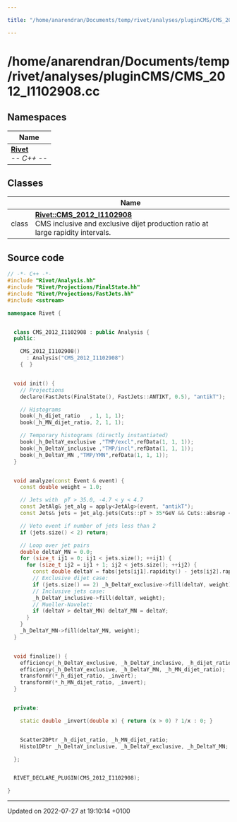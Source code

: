 ```yaml
---

title: "/home/anarendran/Documents/temp/rivet/analyses/pluginCMS/CMS_2012_I1102908.cc"

---
```


# /home/anarendran/Documents/temp/rivet/analyses/pluginCMS/CMS_2012_I1102908.cc



## Namespaces

| Name           |
| -------------- |
| **[Rivet](http://example.org/namespaces/namespacerivet/)** <br>-*- C++ -*-  |

## Classes

|                | Name           |
| -------------- | -------------- |
| class | **[Rivet::CMS_2012_I1102908](http://example.org/classes/classrivet_1_1cms__2012__i1102908/)** <br>CMS inclusive and exclusive dijet production ratio at large rapidity intervals.  |




## Source code

```cpp
// -*- C++ -*-
#include "Rivet/Analysis.hh"
#include "Rivet/Projections/FinalState.hh"
#include "Rivet/Projections/FastJets.hh"
#include <sstream>

namespace Rivet {


  class CMS_2012_I1102908 : public Analysis {
  public:

    CMS_2012_I1102908()
      : Analysis("CMS_2012_I1102908")
    {  }


  void init() {
    // Projections
    declare(FastJets(FinalState(), FastJets::ANTIKT, 0.5), "antikT");

    // Histograms
    book(_h_dijet_ratio   , 1, 1, 1);
    book(_h_MN_dijet_ratio, 2, 1, 1);

    // Temporary histograms (directly instantiated)
    book(_h_DeltaY_exclusive ,"TMP/excl",refData(1, 1, 1));
    book(_h_DeltaY_inclusive ,"TMP/incl",refData(1, 1, 1));
    book(_h_DeltaY_MN ,"TMP/YMN",refData(1, 1, 1));
  }


  void analyze(const Event & event) {
    const double weight = 1.0;

    // Jets with  pT > 35.0, -4.7 < y < 4.7
    const JetAlg& jet_alg = apply<JetAlg>(event, "antikT");
    const Jets& jets = jet_alg.jets(Cuts::pT > 35*GeV && Cuts::absrap < 4.7);

    // Veto event if number of jets less than 2
    if (jets.size() < 2) return;

    // Loop over jet pairs
    double deltaY_MN = 0.0;
    for (size_t ij1 = 0; ij1 < jets.size(); ++ij1) {
      for (size_t ij2 = ij1 + 1; ij2 < jets.size(); ++ij2) {
        const double deltaY = fabs(jets[ij1].rapidity() - jets[ij2].rapidity());
        // Exclusive dijet case:
        if (jets.size() == 2) _h_DeltaY_exclusive->fill(deltaY, weight);
        // Inclusive jets case:
        _h_DeltaY_inclusive->fill(deltaY, weight);
        // Mueller-Navelet:
        if (deltaY > deltaY_MN) deltaY_MN = deltaY;
      }
    }
    _h_DeltaY_MN->fill(deltaY_MN, weight);
  }


  void finalize() {
    efficiency(_h_DeltaY_exclusive, _h_DeltaY_inclusive, _h_dijet_ratio);
    efficiency(_h_DeltaY_exclusive, _h_DeltaY_MN, _h_MN_dijet_ratio);
    transformY(*_h_dijet_ratio, _invert);
    transformY(*_h_MN_dijet_ratio, _invert);
  }


  private:

    static double _invert(double x) { return (x > 0) ? 1/x : 0; }


    Scatter2DPtr _h_dijet_ratio, _h_MN_dijet_ratio;
    Histo1DPtr _h_DeltaY_inclusive, _h_DeltaY_exclusive, _h_DeltaY_MN;

  };


  RIVET_DECLARE_PLUGIN(CMS_2012_I1102908);

}
```


-------------------------------

Updated on 2022-07-27 at 19:10:14 +0100
